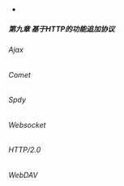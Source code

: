 - 







##### 第九章 基于HTTP的功能追加协议

###### Ajax

###### Comet

###### Spdy

###### Websocket

###### HTTP/2.0

###### WebDAV